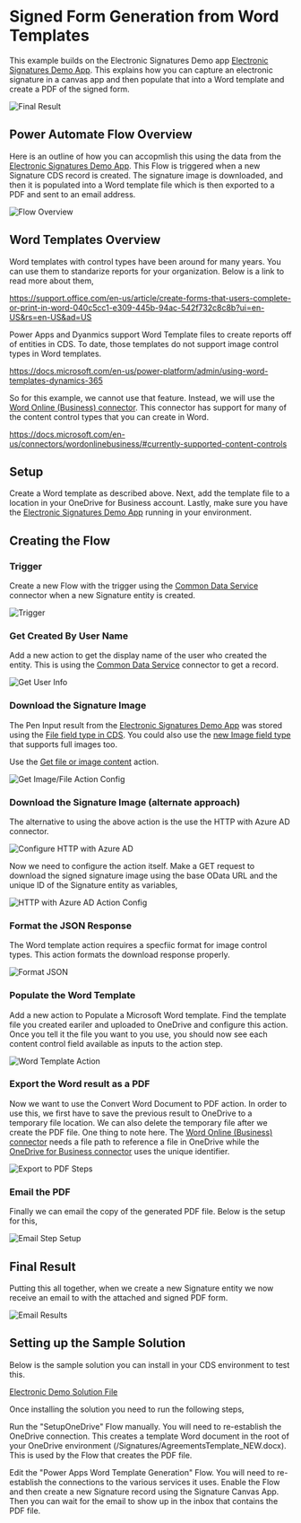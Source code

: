 # Signed Form Generation from Word Templates
This example builds on the Electronic Signatures Demo app [Electronic Signatures Demo App](./ElectronicSignatures.md).  This explains how you can capture an electronic signature in a canvas app and then populate that into a Word template and create a PDF of the signed form.  

![Final Result](Images/signed-form-PDF-result.JPG)

## Power Automate Flow Overview
Here is an outline of how you can accopmlish this using the data from the [Electronic Signatures Demo App](./ElectronicSignatures.md).  This Flow is triggered when a new Signature CDS record is created.  The signature image is downloaded, and then it is populated into a Word template file which is then exported to a PDF and sent to an email address.

![Flow Overview](Images/signed-form-flow-overview.JPG)

## Word Templates Overview
Word templates with control types have been around for many years.  You can use them to standarize reports for your organization. Below is a link to read more about them,

https://support.office.com/en-us/article/create-forms-that-users-complete-or-print-in-word-040c5cc1-e309-445b-94ac-542f732c8c8b?ui=en-US&rs=en-US&ad=US

Power Apps and Dyanmics support Word Template files to create reports off of entities in CDS.  To date, those templates do not support image control types in Word templates.  

https://docs.microsoft.com/en-us/power-platform/admin/using-word-templates-dynamics-365

So for this example, we cannot use that feature.  Instead, we will use the [Word Online (Business) connector](https://docs.microsoft.com/en-us/connectors/wordonlinebusiness/).  This connector has support for many of the content control types that you can create in Word.

https://docs.microsoft.com/en-us/connectors/wordonlinebusiness/#currently-supported-content-controls

## Setup
Create a Word template as described above.  Next, add the template file to a location in your OneDrive for Business account.  Lastly, make sure you have the [Electronic Signatures Demo App](./ElectronicSignatures.md) running in your environment.

## Creating the Flow

### Trigger
Create a new Flow with the trigger using the [Common Data Service](https://docs.microsoft.com/en-us/Connectors/commondataserviceforapps/#when-a-record-is-created,-updated-or-deleted) connector when a new Signature entity is created.

![Trigger](Images/signed-form-trigger.JPG)

### Get Created By User Name
Add a new action to get the display name of the user who created the entity.  This is using the [Common Data Service](https://docs.microsoft.com/en-us/Connectors/commondataserviceforapps/#get-a-record) connector to get a record.

![Get User Info](Images/signed-form-get-user-info.JPG)


### Download the Signature Image
The Pen Input result from the [Electronic Signatures Demo App](./ElectronicSignatures.md) was stored using the [File field type in CDS](https://docs.microsoft.com/en-us/powerapps/developer/common-data-service/file-attributes).  You could also use the [new Image field type](https://docs.microsoft.com/en-us/powerapps/developer/common-data-service/image-attributes) that supports full images too.

Use the [Get file or image content](https://docs.microsoft.com/en-us/connectors/commondataserviceforapps/#get-file-or-image-content) action.

![Get Image/File Action Config](Images/signed-form-save-image-action.JPG)

### Download the Signature Image (alternate approach)
The alternative to using the above action is the use the HTTP with Azure AD connector.

![Configure HTTP with Azure AD](Images/signed-form-HTTP-AAD-Config.JPG)

Now we need to configure the action itself.  Make a GET request to download the signed signature image using the base OData URL and the unique ID of the Signature entity as variables,

![HTTP with Azure AD Action Config](Images/signed-form-HTTP-AAD-action-setup.JPG)

### Format the JSON Response
The Word template action requires a specfiic format for image control types.  This action formats the download response properly.

![Format JSON](Images/signed-form-format-json.JPG)

### Populate the Word Template
Add a new action to Populate a Microsoft Word template.  Find the template file you created eariler and uploaded to OneDrive and configure this action.  Once you tell it the file you want to you use, you should now see each content control field available as inputs to the action step.  

![Word Template Action](Images/signed-form-word-template-action.JPG)


### Export the Word result as a PDF
Now we want to use the Convert Word Document to PDF action.  In order to use this, we first have to save the previous result to OneDrive to a temporary file location.  We can also delete the temporary file after we create the PDF file.  One thing to note here.  The [Word Online (Business) connector](https://docs.microsoft.com/en-us/connectors/wordonlinebusiness/) needs a file path to reference a file in OneDrive while the [OneDrive for Business connector](https://docs.microsoft.com/en-us/Connectors/onedriveforbusiness/) uses the unique identifier.

![Export to PDF Steps](Images/signed-form-export-PDF.JPG)

### Email the PDF
Finally we can email the copy of the generated PDF file.  Below is the setup for this,

![Email Step Setup](Images/signed-form-email-step.JPG)

## Final Result
Putting this all together, when we create a new Signature entity we now receive an email to with the attached and signed PDF form.

![Email Results](Images/signed-form-email-output.JPG)

## Setting up the Sample Solution
Below is the sample solution you can install in your CDS environment to test this.  

[Electronic Demo Solution File](https://github.com/SteveWinward/PowerApps/raw/master/WriteUps/Samples/ElectronicSignatures/ElectronicSignatureDemo_1_0_0_6.zip)

Once installing the solution you need to run the following steps,

Run the "SetupOneDrive" Flow manually.  You will need to re-establish the OneDrive connection.  This creates a template Word document in the root of your OneDrive environment (/Signatures/AgreementsTemplate_NEW.docx).  This is used by the Flow that creates the PDF file.

Edit the "Power Apps Word Template Generation" Flow.  You will need to re-establish the connections to the various services it uses.  Enable the Flow and then create a new Signature record using the Signature Canvas App.  Then you can wait for the email to show up in the inbox that contains the PDF file.


